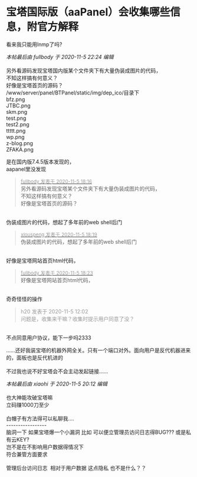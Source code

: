 # 宝塔国际版（aaPanel）会收集哪些信息，附官方解释


看来我只能用lnmp了吗?

<i class="pstatus"> 本帖最后由 fullbody 于 2020-11-5 22:24 编辑 </i><br />
<br />
另外看源码发现宝塔国内版某个文件夹下有大量伪装成图片的代码，<br />
不知这样搞有何意义？<br />
好像是宝塔首页的源码？<br />
/www/server/panel/BTPanel/static/img/dep_ico/目录下<br />
bfz.png<br />
JTBC.png<br />
skm.png<br />
test.png<br />
test2.png<br />
ttttt.png<br />
wp.png<br />
z-blog.png<br />
ZFAKA.png<br />


是在国内版7.4.5版本发现的，<br />
aapanel里没发现

<div class="quote"><blockquote><font size="2"><a href="https://www.hostloc.com/forum.php?mod=redirect&amp;goto=findpost&amp;pid=9407894&amp;ptid=762727" target="_blank"><font color="#999999">fullbody 发表于 2020-11-5 18:16</font></a></font><br />
另外看源码发现宝塔某个文件夹下有大量伪装成图片的代码，<br />
不知这样搞有何意义？<br />
好像是宝塔首页的源码？</blockquote></div><br />
伪装成图片的代码，想起了多年前的web shell后门

<div class="quote"><blockquote><font size="2"><a href="https://www.hostloc.com/forum.php?mod=redirect&amp;goto=findpost&amp;pid=9407908&amp;ptid=762727" target="_blank"><font color="#999999">xlouspeng 发表于 2020-11-5 18:19</font></a></font><br />
伪装成图片的代码，想起了多年前的web shell后门</blockquote></div><br />
好像是宝塔网站首页html代码，

<div class="quote"><blockquote><font size="2"><a href="https://www.hostloc.com/forum.php?mod=redirect&amp;goto=findpost&amp;pid=9407919&amp;ptid=762727" target="_blank"><font color="#999999">fullbody 发表于 2020-11-5 18:23</font></a></font><br />
好像是宝塔网站首页html代码，</blockquote></div><br />
奇奇怪怪的操作

<div class="quote"><blockquote><font color="#999999">h20 发表于 2020-11-5 12:02</font><br />
<font color="#999999">问题是，收集来干嘛？收集时提示用户同意了没？</font></blockquote></div><br />
不点同意用户协议，能下一步吗2333

……还好我装宝塔的机器外网全关。只有一个端口对外。面向用户是反代机器进来的，面板也是反代机进的<br />
<br />
不过我也说不好宝塔会不会主动发起链接……<img src="static/image/smiley/yct/009.gif" smilieid="44" border="0" alt="" />

<i class="pstatus"> 本帖最后由 xiaohi 于 2020-11-5 20:12 编辑 </i><br />
<br />
也大神能攻破宝塔嘛&nbsp;&nbsp;<br />
立码赚1000刀至少<br />
<br />
白帽子有方法得可以私聊我....<br />
-----------------<br />
脑洞一下 如果宝塔爆一个小漏洞 比如 可以便立管理员访问日志得BUG??? 或是私有云KEY?<br />
岂不是在不影响用户数据得情况下 <br />
符合兼管方面要求<br />
<br />
管理后台访问日志&nbsp;&nbsp;相对于用户数据 这点隐私 也不是什么？？
